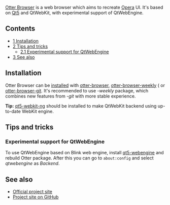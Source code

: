 [Otter Browser](https://otter-browser.org) is a web browser which aims to recreate [Opera](/index.php/Opera "Opera") UI. It's based on [Qt5](/index.php/Qt "Qt") and QtWebKit, with experimental support of QtWebEngine.

## Contents

*   [1 Installation](#Installation)
*   [2 Tips and tricks](#Tips_and_tricks)
    *   [2.1 Experimental support for QtWebEngine](#Experimental_support_for_QtWebEngine)
*   [3 See also](#See_also)

## Installation

Otter Browser can be [installed](/index.php/Installed "Installed") with [otter-browser](https://aur.archlinux.org/packages/otter-browser/), [otter-browser-weekly](https://aur.archlinux.org/packages/otter-browser-weekly/) ( or [otter-browser-git](https://aur.archlinux.org/packages/otter-browser-git/). It's recommended to use *-weekly* package, which combines new features from *-git* with more stable experience.

**Tip:** [qt5-webkit-ng](https://www.archlinux.org/packages/?name=qt5-webkit-ng) should be installed to make QtWebKit backend using up-to-date WebKit engine.

## Tips and tricks

### Experimental support for QtWebEngine

To use QtWebEngine based on Blink web engine, install [qt5-webengine](https://www.archlinux.org/packages/?name=qt5-webengine) and rebuild Otter package. After this you can go to `about:config` and select *qtwebengine* as *Backend*.

## See also

*   [Official project site](https://otter-browser.org)
*   [Project site on GitHub](https://github.com/OtterBrowser/otter-browser)